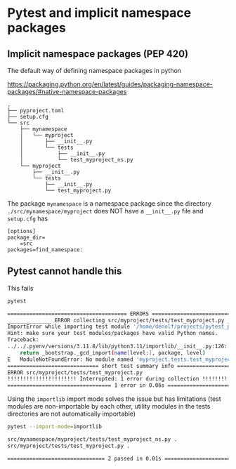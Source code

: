# Pytest and implicit namespace packages

## Implicit namespace packages (PEP 420)

The default way of defining namespace packages in python

https://packaging.python.org/en/latest/guides/packaging-namespace-packages/#native-namespace-packages

```
.
├── pyproject.toml
├── setup.cfg
└── src
    ├── mynamespace
    │   └── myproject
    │       ├── __init__.py
    │       └── tests
    │           ├── __init__.py
    │           └── test_myproject_ns.py
    └── myproject
        ├── __init__.py
        └── tests
            ├── __init__.py
            └── test_myproject.py
```

The package `mynamespace` is a namespace package since the directory `./src/mynamespace/myproject`
does NOT have a `__init__.py` file and `setup.cfg` has

```
[options]
package_dir=
	=src
packages=find_namespace:
```

## Pytest cannot handle this

This fails

```bash
pytest

====================================== ERRORS ======================================
______________ ERROR collecting src/myproject/tests/test_myproject.py ______________
ImportError while importing test module '/home/denolf/projects/pytest_pep420/src/myproject/tests/test_myproject.py'.
Hint: make sure your test modules/packages have valid Python names.
Traceback:
../../.pyenv/versions/3.11.8/lib/python3.11/importlib/__init__.py:126: in import_module
    return _bootstrap._gcd_import(name[level:], package, level)
E   ModuleNotFoundError: No module named 'myproject.tests.test_myproject'
============================= short test summary info ==============================
ERROR src/myproject/tests/test_myproject.py
!!!!!!!!!!!!!!!!!!!!!! Interrupted: 1 error during collection !!!!!!!!!!!!!!!!!!!!!!
================================= 1 error in 0.06s =================================
```

Using the `importlib` import mode solves the issue but has limitations (test modules
are non-importable by each other, utility modules in the tests directories are not
automatically importable)

```bash
pytest --import-mode=importlib

src/mynamespace/myproject/tests/test_myproject_ns.py .                    [ 50%]
src/myproject/tests/test_myproject.py .                                   [100%]

=============================== 2 passed in 0.01s ===============================
```
